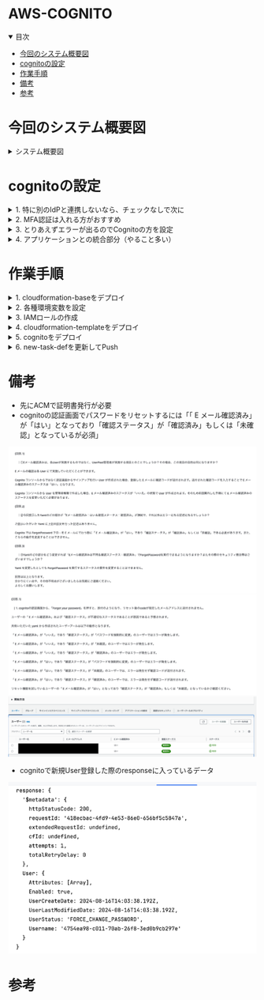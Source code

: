 # AWS-COGNITO

<details open="open">
<summary>目次</summary>


- [今回のシステム概要図](#今回のシステム概要図)
- [cognitoの設定](#cognitoの設定)
- [作業手順](#作業手順)
- [備考](#備考)
- [参考](#参考)
</details>

# 今回のシステム概要図
<details>
<summary> システム概要図</summary>

下記をcloudformation-baseで立ち上げ
- vpc
- サブネット
- igw
- ngw
- githubActions用のAssumeロール

下記をcloudformation-template.ymlで立ち上げる
- ALB
- ALBのリスナー
- Route53でAレコード追加してALBにルーティング
- ターゲットグループ（taskで立ち上がるコンテナへルーティング）
- ECSクラスター
- ECSサービス
- ECS task (ECRのイメージを使用)
- IAMロール（ECSのtask定義で使用）
- ECRのリポジトリ
- ALB/ECS/RDSのセキュリティーグループ
- SecretsManager

</details>


# cognitoの設定

<details>
<summary> 1. 特に別のIdPと連携しないなら、チェックなしで次に</summary>

![](./assets/images/cognito1.png)

</details>

<details>
<summary> 2. MFA認証は入れる方がおすすめ</summary>

![](./assets/images/cognito2.png)

</details>

<details>
<summary> 3. とりあえずエラーが出るのでCognitoの方を設定</summary>

![](./assets/images/cognito3.png)

</details>

<details>
<summary> 4. アプリケーションとの統合部分（やること多い）</summary>

- ホストされた認証ページにチュックを入れて、springsecurityのauthorize-urlからアクセスできるCognitoドメインの作成
- 秘密クライエントにチェックを入れて、シークレットの生成
- コールバックURIの登録
- スコープをopenIDで設定（できるだけ少ない情報にしたかった）
- 実際に取れそうなPrincipalは下記の添付

![](./assets/images/cognito4.png)
![](./assets/images/cognito5.png)
![](./assets/images/cognito6.png)
![](./assets/images/cognito-principal.png)

</details>

# 作業手順

<details>
<summary> 1. cloudformation-baseをデプロイ</summary>

- リージョンの設定と、アクセスキーの情報だけ環境変数で必要

```zh
export AWS_DEFAULT_REGION=ap-northeast-1
```

</details>

<details>
<summary> 2. 各種環境変数を設定</summary>

- 実行ターミナルに下記の環境変数を設定

```zh
export AWS_DEFAULT_REGION=hogehoge
export GITHUB_ACCOUNT=hogehoge
export GITHUB_REPOSITORY=hogehoge
export VPC_ID=1で作成したやつ
export SUBNET_ID1=1で作成したやつ
export SUBNET_ID2=1で作成したやつ
export SUBNET_PRIVATE_ID1=1で作成したやつ
export SUBNET_PRIVATE_ID2=1で作成したやつ
export EXISTING_ECS_TASK_ROLE_ARN=hogehoge
export HOSTED_ZONE_ID=hogehoge
export DOMAIN_NAME=hogehoge
export ACM_CERTIFICATE_ARN=hogehoge
export ECR_IMAGE=hogehoge
export ECR_ENDPOINT=hogehoge
export ECR_REPOSITORY_NAME=hogehoge
export ECS_CLUSTER_NAME=hogehoge
export ECS_SERVICE_NAME=hogehoge
export TASK_DEFINITION_FAMILY=hogehoge
export CONTAINER_NAME=hogehoge
```

</details>

<details>
<summary> 3. IAMロールの作成</summary>

- cloudformation-iam-role.ymlをデプロイ

</details>

<details>
<summary> 4. cloudformation-templateをデプロイ</summary>

- cloudformation-templateをデプロイ

</details>

<details>
<summary> 5. cognitoをデプロイ</summary>

- cloudformation-cognito.ymlをデプロイ

</details>


<details>
<summary> 6. new-task-defを更新してPush</summary>

- new-task-defの更新。特に環境変数に気をつけて。AWS上でも必要なシークレットを追加してね。

</details>

# 備考

- 先にACMで証明書発行が必要
- cognitoの認証画面でパスワードをリセットするには「「 E メール確認済み」が「はい」となっており「確認ステータス」が「確認済み」もしくは「未確認」となっているが必須」

![](./assets/images/support1.png)
![](./assets/images/support2.png)
![](./assets/images/support3.png)

- cognitoで新規User登録した際のresponseに入っているデータ

![](./assets/images/cognito-response.png)




# 参考

